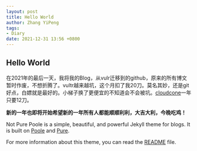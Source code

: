 ```yaml
---
layout: post
title: Hello World
author: Zhang YiPeng
tags:
- Diary
date: 2021-12-31 13:56 +0800
---
```

Hello World
-----
在2021年的最后一天，我将我的Blog，从vulr迁移到的github，原来的所有博文暂时作废，不想折腾了。vultr越来越坑，这个月扣了我20刀。莫名其妙，还是git好点，白嫖就是最好的。小梯子换了更便宜的不知道会不会被坑。[cloudcone](https://app.cloudcone.com.cn/vps)一年只要12刀。

**新的一年也即将开始希望新的一年所有人都能顺顺利利，大吉大利，今晚吃鸡！**

Not Pure Poole is a simple, beautiful, and powerful Jekyll theme for blogs. It is built on [Poole](https://github.com/poole/poole) and [Pure](https://purecss.io/).

For more information about this theme, you can read the [README](https://github.com/vszhub/not-pure-poole/blob/master/README.md) file.
